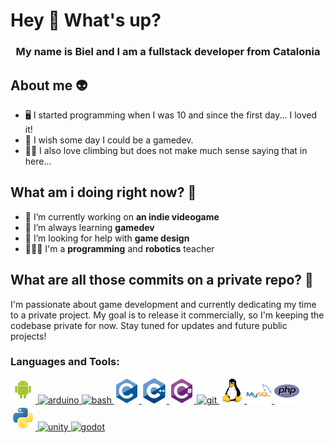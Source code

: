<h1 align="left">Hey 👋 What's up?</h1>

<h3 align="center">My name is Biel and I am a fullstack developer from Catalonia</h3>

<h2 align="left">About me 👽</h2>


- 🖥️ I started programming when I was 10 and since the first day... I loved it!
- 🎯 I wish some day I could be a gamedev.
- 🧗🏼 I also love climbing but does not make much sense saying that in here...


<h2 align="left">What am i doing right now? 🍿</h2>

- 🔭 I’m currently working on **an indie videogame**
- 🌱 I’m always learning **gamedev**
- 🤝 I’m looking for help with **game design**
- 🧑🏻‍🏫 I'm a **programming** and **robotics** teacher

<h2 align="left">What are all those commits on a private repo? 🤨</h2>

I'm passionate about game development and currently dedicating my time to a private project. My goal is to release it commercially, so I'm keeping the codebase private for now. Stay tuned for updates and future public projects!

<h3 align="left">Languages and Tools:</h3>
<p align="left"> <a href="https://developer.android.com" target="_blank" rel="noreferrer"> <img src="https://raw.githubusercontent.com/devicons/devicon/master/icons/android/android-original-wordmark.svg" alt="android" width="40" height="40"/> </a> <a href="https://www.arduino.cc/" target="_blank" rel="noreferrer"> <img src="https://cdn.worldvectorlogo.com/logos/arduino-1.svg" alt="arduino" width="40" height="40"/> </a> <a href="https://www.gnu.org/software/bash/" target="_blank" rel="noreferrer"> <img src="https://www.vectorlogo.zone/logos/gnu_bash/gnu_bash-icon.svg" alt="bash" width="40" height="40"/> </a> <a href="https://www.cprogramming.com/" target="_blank" rel="noreferrer"> <img src="https://raw.githubusercontent.com/devicons/devicon/master/icons/c/c-original.svg" alt="c" width="40" height="40"/> </a> <a href="https://www.w3schools.com/cpp/" target="_blank" rel="noreferrer"> <img src="https://raw.githubusercontent.com/devicons/devicon/master/icons/cplusplus/cplusplus-original.svg" alt="cplusplus" width="40" height="40"/> </a> <a href="https://www.w3schools.com/cs/" target="_blank" rel="noreferrer"> <img src="https://raw.githubusercontent.com/devicons/devicon/master/icons/csharp/csharp-original.svg" alt="csharp" width="40" height="40"/> </a> <a href="https://git-scm.com/" target="_blank" rel="noreferrer"> <img src="https://www.vectorlogo.zone/logos/git-scm/git-scm-icon.svg" alt="git" width="40" height="40"/> </a> <a href="https://www.linux.org/" target="_blank" rel="noreferrer"> <img src="https://raw.githubusercontent.com/devicons/devicon/master/icons/linux/linux-original.svg" alt="linux" width="40" height="40"/> </a> <a href="https://www.mysql.com/" target="_blank" rel="noreferrer"> <img src="https://raw.githubusercontent.com/devicons/devicon/master/icons/mysql/mysql-original-wordmark.svg" alt="mysql" width="40" height="40"/> </a> <a href="https://www.php.net" target="_blank" rel="noreferrer"> <img src="https://raw.githubusercontent.com/devicons/devicon/master/icons/php/php-original.svg" alt="php" width="40" height="40"/> </a> <a href="https://www.python.org" target="_blank" rel="noreferrer"> <img src="https://raw.githubusercontent.com/devicons/devicon/master/icons/python/python-original.svg" alt="python" width="40" height="40"/> </a> <a href="https://unity.com/" target="_blank" rel="noreferrer"> <img src="https://www.vectorlogo.zone/logos/unity3d/unity3d-icon.svg" alt="unity" width="40" height="40"/> </a><a href="https://godotengine.org" target="_blank" rel="noreferrer"> <img src="https://godotengine.org/assets/press/icon_color.png" alt="godot" width="40" height="40"/> </a> </p>
